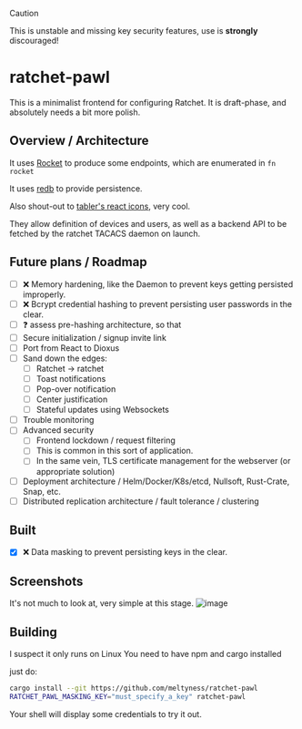 > [!CAUTION]
> This is unstable and missing key security features, use is **strongly** discouraged!
# ratchet-pawl

This is a minimalist frontend for configuring Ratchet. It is draft-phase, and absolutely needs a bit more polish.

## Overview / Architecture
It uses [Rocket](https://rocket.rs) to produce some endpoints, which are enumerated in `fn rocket`

It uses [redb](https://redb.org) to provide persistence.

Also shout-out to [tabler's react icons](https://www.npmjs.com/package/@tabler/icons-react), very cool.

They allow definition of devices and users, as well as a backend API to be fetched by the ratchet TACACS daemon on launch.

## Future plans / Roadmap
- [ ] ❌ Memory hardening, like the Daemon to prevent keys getting persisted improperly.
- [ ] ❌ Bcrypt credential hashing to prevent persisting user passwords in the clear.
- [ ] ❓ assess pre-hashing architecture, so that
- [ ] Secure initialization / signup invite link
- [ ] Port from React to Dioxus
- [ ] Sand down the edges:
  - [ ] Ratchet -> ratchet
  - [ ] Toast notifications
  - [ ] Pop-over notification
  - [ ] Center justification
  - [ ] Stateful updates using Websockets
- [ ] Trouble monitoring
- [ ] Advanced security
  - [ ] Frontend lockdown / request filtering
  - [ ] This is common in this sort of application.
  - [ ] In the same vein, TLS certificate management for the webserver (or appropriate solution)
- [ ] Deployment architecture / Helm/Docker/K8s/etcd, Nullsoft, Rust-Crate, Snap, etc.
- [ ] Distributed replication architecture / fault tolerance / clustering

## Built
- [x] ❌ Data masking to prevent persisting keys in the clear.

## Screenshots
It's not much to look at, very simple at this stage.
![image](https://github.com/user-attachments/assets/536b3a04-2b3c-4b2f-bd29-1f3d652fd89e)

## Building
I suspect it only runs on Linux
You need to have npm and cargo installed

just do:

```bash
cargo install --git https://github.com/meltyness/ratchet-pawl
RATCHET_PAWL_MASKING_KEY="must_specify_a_key" ratchet-pawl
```

Your shell will display some credentials to try it out.
